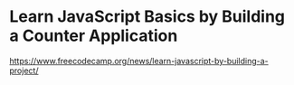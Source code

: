 # Learn JavaScript Basics by Building a Counter Application

https://www.freecodecamp.org/news/learn-javascript-by-building-a-project/
